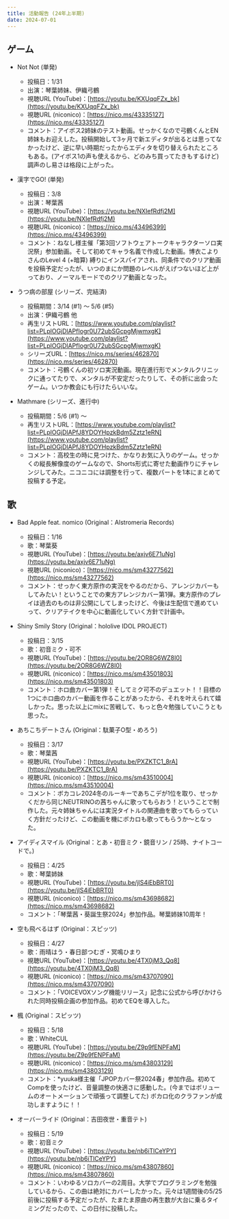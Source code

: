 ```yaml
---
title: 活動報告 (24年上半期)
date: 2024-07-01
---
```


## ゲーム

- Not Not (単発)
  - 投稿日：1/31
  - 出演：琴葉姉妹、伊織弓鶴
  - 視聴URL (YouTube)：[https://youtu.be/KXUqqFZx_bk](https://youtu.be/KXUqqFZx_bk)
  - 視聴URL (niconico)：[https://nico.ms/43335127](https://nico.ms/43335127)
  - コメント：アイボス2姉妹のテスト動画。せっかくなので弓鶴くんとEN姉妹もお迎えした。投稿開始して3ヶ月で新エディタが出るとは思ってなかったけど、逆に早い時期だったからエディタを切り替えられたところもある。(アイボス1の声も使えるから、どのみち買ってたきもするけど)調声のし易さは格段に上がった。

- 漢字でGO! (単発)
  - 投稿日：3/8
  - 出演：琴葉茜
  - 視聴URL (YouTube)：[https://youtu.be/NXIefRdfj2M](https://youtu.be/NXIefRdfj2M)
  - 視聴URL (niconico)：[https://nico.ms/43496399](https://nico.ms/43496399)
  - コメント：ねなし様主催「第3回ソフトウェアトークキャラクターソロ実況祭」参加動画。そして初めてキャラ名義で作成した動画。博衣こよりさんのLevel 4 (+暗算) 縛りにインスパイアされ、同条件でのクリア動画を投稿予定だったが、いつのまにか問題のレベルがえげつないほど上がっており、ノーマルモードでのクリア動画となった。

- うつ病の部屋 (シリーズ、完結済)
  - 投稿期間：3/14 (#1) 〜 5/6 (#5)
  - 出演：伊織弓鶴 他
  - 再生リストURL：[https://www.youtube.com/playlist?list=PLplOGjDlAPfIogr0U72ubSGcpgMjwmxgK](https://www.youtube.com/playlist?list=PLplOGjDlAPfIogr0U72ubSGcpgMjwmxgK)
  - シリーズURL：[https://nico.ms/series/462870](https://nico.ms/series/462870)
  - コメント：弓鶴くんの初ソロ実況動画。現在進行形でメンタルクリニックに通ってたりで、メンタルが不安定だったりして、その折に出会ったゲーム。いつか教会にも行けたらいいな。

- Mathmare (シリーズ、進行中)
  - 投稿期間：5/6 (#1) 〜
  - 再生リストURL：[https://www.youtube.com/playlist?list=PLplOGjDlAPfJ8YDOYHpzkBdm5Zztz1eRN](https://www.youtube.com/playlist?list=PLplOGjDlAPfJ8YDOYHpzkBdm5Zztz1eRN)
  - コメント：高校生の時に見つけた、かなりお気に入りのゲーム。せっかくの縦長解像度のゲームなので、Shorts形式に寄せた動画作りにチャレンジしてみた。ニコニコには調整を行って、複数パートを1本にまとめて投稿する予定。


## 歌

- Bad Apple feat. nomico (Original：Alstromeria Records)
  - 投稿日：1/16
  - 歌：琴葉葵
  - 視聴URL (YouTube)：[https://youtu.be/axjv6E71uNg](https://youtu.be/axjv6E71uNg)
  - 視聴URL (niconico)：[https://nico.ms/sm43277562](https://nico.ms/sm43277562)
  - コメント：せっかく東方原作の実況をやるのだから、アレンジカバーもしてみたい！ということでの東方アレンジカバー第1弾。東方原作のプレイは過去のものは非公開にしてしまったけど、今後は生配信で進めていって、クリアテイクを中心に動画化していく方針で計画中。

- Shiny Smily Story (Original：hololive IDOL PROJECT)
  - 投稿日：3/15
  - 歌：初音ミク・可不
  - 視聴URL (YouTube)：[https://youtu.be/2OR8G6WZ8I0](https://youtu.be/2OR8G6WZ8I0)
  - 視聴URL (niconico)：[https://nico.ms/sm43501803](https://nico.ms/sm43501803)
  - コメント：ホロ曲カバー第1弾！そしてミク可不のデュエット！！目標の1つにホロ曲のカバー動画を作ることがあったから、それを叶えられて嬉しかった。思った以上にmixに苦戦して、もっと色々勉強していこうとも思った。

- あちこちデートさん (Original：駄菓子O型・めろう)
  - 投稿日：3/17
  - 歌：琴葉茜
  - 視聴URL (YouTube)：[https://youtu.be/PXZKTC1_8rA](https://youtu.be/PXZKTC1_8rA)
  - 視聴URL (niconico)：[https://nico.ms/sm43510004](https://nico.ms/sm43510004)
  - コメント：ボカコレ2024冬のルーキーであちこデが1位を取り、せっかくだから同じNEUTRINOの茜ちゃんに歌ってもらおう！ということで制作した。元々姉妹ちゃんには実況タイトルの関連曲を歌ってもらっていく方針だったけど、この動画を機にボカロも歌ってもらうか～となった。

- アイディスマイル (Original：とあ・初音ミク・鏡音リン / 25時、ナイトコードで。)
  - 投稿日：4/25
  - 歌：琴葉姉妹
  - 視聴URL (YouTube)：[https://youtu.be/jlS4iEbBRT0](https://youtu.be/jlS4iEbBRT0)
  - 視聴URL (niconico)：[https://nico.ms/sm43698682](https://nico.ms/sm43698682)
  - コメント：「琴葉茜・葵誕生祭2024」参加作品。琴葉姉妹10周年！

- 空も飛べるはず (Original：スピッツ)
  - 投稿日：4/27
  - 歌：雨晴はう・春日部つむぎ・冥鳴ひまり
  - 視聴URL (YouTube)：[https://youtu.be/4TX0jM3_Qq8](https://youtu.be/4TX0jM3_Qq8)
  - 視聴URL (niconico)：[https://nico.ms/sm43707090](https://nico.ms/sm43707090)
  - コメント：「VOICEVOXソング機能リリース」記念に公式から呼びかけられた同時投稿企画の参加作品。初めてEQを導入した。

- 楓 (Original：スピッツ)
  - 投稿日：5/18
  - 歌：WhiteCUL
  - 視聴URL (YouTube)：[https://youtu.be/Z9p9fENPFaM](https://youtu.be/Z9p9fENPFaM)
  - 視聴URL (niconico)：[https://nico.ms/sm43803129](https://nico.ms/sm43803129)
  - コメント：*yuuka様主催「JPOPカバー祭2024春」参加作品。初めてCompを使ったけど、音量調整の快適さに感動した。(今まではボリュームのオートメーションで頑張って調整してた) ボカロ化のクラファンが成功しますように！！

- オーバーライド (Original：吉田夜世・重音テト)
  - 投稿日：5/19
  - 歌：初音ミク
  - 視聴URL (YouTube)：[https://youtu.be/nb6iTlCeYPY](https://youtu.be/nb6iTlCeYPY)
  - 視聴URL (niconico)：[https://nico.ms/sm43807860](https://nico.ms/sm43807860)
  - コメント：いわゆるソロカバーの2周目。大学でプログラミングを勉強しているから、この曲は絶対にカバーしたかった。元々は1週間後の5/25前後に投稿する予定だったが、たまたま原曲の再生数が大台に乗るタイミングだったので、この日付に投稿した。